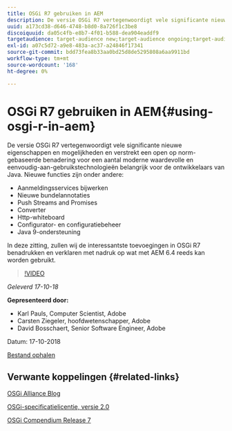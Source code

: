 ```yaml
---
title: OSGi R7 gebruiken in AEM
description: De versie OSGi R7 vertegenwoordigt vele significante nieuwe eigenschappen en mogelijkheden en verstrekt een open op norm-gebaseerde benadering voor een aantal moderne waardevolle en eenvoudig-aan-gebruikstechnologieën belangrijk voor de ontwikkelaars van Java.
uuid: a173cd38-d646-4748-b8d0-8a726f1c3be8
discoiquuid: da05c4fb-e8b7-4f01-b588-dea904eaddf9
targetaudience: target-audience new;target-audience ongoing;target-audience upgrader
exl-id: a07c5d72-a9e8-483a-ac37-a24846f17341
source-git-commit: bdd73fea8b33aa0bd25d8de5295808a6aa9911bd
workflow-type: tm+mt
source-wordcount: '168'
ht-degree: 0%

---
```


# OSGi R7 gebruiken in AEM{#using-osgi-r-in-aem}

De versie OSGi R7 vertegenwoordigt vele significante nieuwe eigenschappen en mogelijkheden en verstrekt een open op norm-gebaseerde benadering voor een aantal moderne waardevolle en eenvoudig-aan-gebruikstechnologieën belangrijk voor de ontwikkelaars van Java.  Nieuwe functies zijn onder andere:

* Aanmeldingsservices bijwerken
* Nieuwe bundelannotaties
* Push Streams and Promises
* Converter
* Http-whiteboard
* Configurator- en configuratiebeheer
* Java 9-ondersteuning

In deze zitting, zullen wij de interessantste toevoegingen in OSGi R7 benadrukken en verklaren met nadruk op wat met AEM 6.4 reeds kan worden gebruikt.

>[!VIDEO](https://video.tv.adobe.com/v/25037/?quality=9)

*Geleverd 17-10-18*

**Gepresenteerd door:**

* Karl Pauls, Computer Scientist, Adobe
* Carsten Ziegeler, hoofdwetenschapper, Adobe
* David Bosschaert, Senior Software Engineer, Adobe

Datum: 17-10-2018

[Bestand ophalen](assets/aem-gems-osg-r7inaem-10172018.pdf)

## Verwante koppelingen {#related-links}

[OSGi Alliance Blog](https://blog.osgi.org/2018/09/osgi-r7-highlights-blog-series.html)

[OSGi-specificatielicentie, versie 2.0](https://osgi.org/specification/osgi.core/7.0.0/index.html)

[OSGi Compendium Release 7](https://osgi.org/specification/osgi.cmpn/7.0.0/index.html)

<!--
[Get back to the Overview](https://helpx.adobe.com/experience-manager/kt/eseminars/gems/aem-index.html)
-->
